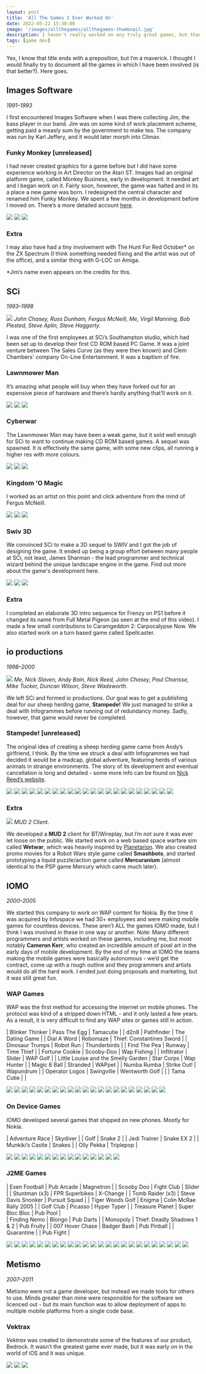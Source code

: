 ```yaml
---
layout: post
title: 'All The Games I Ever Worked On'
date: 2022-05-22 15:30:00
image: '/images/allthegames/allthegames-thumbnail.jpg'
description: I haven't really worked on any truly great games, but thanks to my time in mobile games I have worked on a lot!
tags: [game dev]
---
```


Yes, I know that title ends with a preposition, but I’m a maverick. I thought I would finally try to document all the games in which I have been involved (is that better?). Here goes.

## Images Software

*1991–1993*

I first encountered Images Software when I was there collecting Jim, the bass player in our band. Jim was on some kind of work placement scheme, getting paid a measly sum by the government to make tea. The company was run by Karl Jeffery, and it would later morph into Climax.

### Funky Monkey [unreleased]

I had never created graphics for a game before but I did have some experience working in Art Director on the Atari ST. Images had an original platform game, called Monkey Business, early in development. It needed art and I began work on it. Fairly soon, however, the game was halted and in its a place a new game was born. I redesigned the central character and renamed him Funky Monkey. We spent a few months in development before I moved on. There’s a more detailed account [here]().

<div class="gallery-box">
    <div class="gallery">
        <img src="/images/allthegames/Funky01.jpg" loading="lazy">
        <img src="/images/allthegames/Funky02.jpg" loading="lazy">
        <img src="/images/allthegames/FunkySprites.jpg" loading="lazy">
    </div>
</div>

### Extra

I may also have had a tiny involvement with The Hunt For Red October\* on the ZX Spectrum (I think something needed fixing and the artist was out of the office), and a similar thing with G-LOC on Amiga.

\*Jim’s name even appears on the credits for this.

## SCi

*1993–1998*

<!-- "/images/allthegames/SCi-02.jpg" -->

![](/images/allthegames/SCi-01.jpg)
<em>John Chasey, Russ Dunham, Fergus McNeill, Me, Virgil Manning, Bob Plested, Steve Aplin, Steve Haggerty.</em>


I was one of the first employees at SCi’s Southampton studio, which had been set up to develop their first CD ROM based PC Game. It was a joint venture between The Sales Curve (as they were then known) and Clem Chambers' company On-Line Entertainment. It was a baptism of fire.

### Lawnmower Man

It’s amazing what people will buy when they have forked out for an expensive piece of hardware and there’s hardly anything that’ll work on it.

<div class="gallery-box">
    <div class="gallery">
        <img src="/images/allthegames/Lawn01.jpg" loading="lazy">
        <img src="/images/allthegames/Lawn02.jpg" loading="lazy">
        <img src="/images/allthegames/Lawn03.jpg" loading="lazy">
    </div>
</div>

### Cyberwar

The Lawnmower Man may have been a weak game, but it sold well enough for SCi to want to continue making CD ROM based games. A sequel was spawned. It is effectively the same game, with some new clips, all running a higher res with more colours.

<div class="gallery-box">
    <div class="gallery">
        <img src="/images/allthegames/cyberwar01.jpg" loading="lazy">
        <img src="/images/allthegames/cyberwar02.jpg" loading="lazy">
        <img src="/images/allthegames/cyberwar03.jpg" loading="lazy">
    </div>
</div>



### Kingdom 'O Magic

I worked as an artist on this point and click adventure from the mind of Fergus McNeill.

<div class="gallery-box">
    <div class="gallery">
        <img src="/images/allthegames/kingdom01.jpg" loading="lazy">
        <img src="/images/allthegames/kingdom02.jpg" loading="lazy">
        <img src="/images/allthegames/kingdom03.jpg" loading="lazy">
    </div>
</div>

### Swiv 3D

We convinced SCi to make a 3D sequel to SWIV and I got the job of designing the game. It ended up being a group effort between many people at SCi, not least, James Sharman - the lead programmer and technical wizard behind the unique landscape engine in the game. Find out more about the game's development here.

<div class="gallery-box">
    <div class="gallery">
        <img src="/images/allthegames/swiv3d-green1.png" loading="lazy">
        <img src="/images/allthegames/swiv3d-lunar2.png" loading="lazy">
        <img src="/images/allthegames/swiv3d-mars1.png" loading="lazy">
    </div>
</div>

### Extra

I completed an elaborate 3D intro sequence for Frenzy on PS1 before it changed its name from Full Metal Pigeon (as seen at the end of this video). I made a few small contributions to Caramgeddon 2: Carpocalypse Now. We also started work on a turn based game called Spellcaster.

## io productions

*1998–2000*

![](/images/allthegames/group.jpg)
<em>Me, Nick Slaven, Andy Bain, Nick Reed, John Chasey, Paul Charisse, Mike Tucker, Duncan Wilson, Steve Wadsworth.</em>


We left SCi and formed io productions. Our goal was to get a publishing deal for our sheep herding game, **Stampede!** We just managed to strike a deal with Infogrammes before running out of redundancy money. Sadly, however, that game would never be completed.

### Stampede! [unreleased]

The original idea of creating a sheep herding game came from Andy’s girlfriend, I think. By the time we struck a deal with Infogrammes we had decided it would be a madcap, global adventure, featuring herds of various animals in strange environments. The story of its development and eventual cancellation is long and detailed - some more info can be found on [Nick Reed’s website](http://www.radivarl.com/work/1998-1999.php).

<div class="gallery-box">
    <div class="gallery">
        <img src="/images/allthegames/stampede/Crab2.jpg" loading="lazy">
        <img src="/images/allthegames/stampede/Easter1.jpg" loading="lazy">
        <img src="/images/allthegames/stampede/Egypt1.jpg" loading="lazy">
        <img src="/images/allthegames/stampede/Egypt2.jpg" loading="lazy">
        <img src="/images/allthegames/stampede/Egypt4.jpg" loading="lazy">
        <img src="/images/allthegames/stampede/Egypt5.jpg" loading="lazy">
        <img src="/images/allthegames/stampede/Egypt6.jpg" loading="lazy">
        <img src="/images/allthegames/stampede/Elephant1.jpg" loading="lazy">
        <img src="/images/allthegames/stampede/English1.jpg" loading="lazy">
        <img src="/images/allthegames/stampede/English4.jpg" loading="lazy">
        <img src="/images/allthegames/stampede/English6.jpg" loading="lazy">
        <img src="/images/allthegames/stampede/Geysers1.jpg" loading="lazy">
        <img src="/images/allthegames/stampede/Ice1.jpg" loading="lazy">
        <img src="/images/allthegames/stampede/Ice2.jpg" loading="lazy">
        <img src="/images/allthegames/stampede/Ice4.jpg" loading="lazy">
        <img src="/images/allthegames/stampede/Ice8.jpg" loading="lazy">
        <img src="/images/allthegames/stampede/Ice9.jpg" loading="lazy">
        <img src="/images/allthegames/stampede/Magnetism1.jpg" loading="lazy">
        <img src="/images/allthegames/stampede/Ostrich1.jpg" loading="lazy">
        <img src="/images/allthegames/stampede/Ostrich3.jpg" loading="lazy">
        <img src="/images/allthegames/stampede/Paradise3.jpg" loading="lazy">
        <img src="/images/allthegames/stampede/WW1.jpg" loading="lazy">
    </div>
</div>

### Extra

![](/images/allthegames/mud2.jpg)
<em>MUD 2 Client.</em>

We developed a **MUD 2** client for BT/Wireplay, but I’m not sure it was ever let loose on the public. We started work on a web based space warfare sim called **Wetwar**, which was heavily inspired by [Planetarion](http://www.planetarion.com/). We also created promo movies for a Robot Wars style game called **Smashbots**, and started prototyping a liquid puzzle/action game called **Mercuranium** (almost identical to the PSP game Mercury which came much later).

## IOMO

*2000–2005*

We started this company to work on WAP content for Nokia. By the time it was acquired by Infospace we had 30+ employees and were making mobile games for countless devices. These aren’t ALL the games IOMO made, but I think I was involved in these in one way or another. Note: Many different programmers and artists worked on these games, including me, but most notably **Cameron Kerr**, who created an incredible amount of pixel art in the early days of mobile development. By the end of my time at IOMO the teams making the mobile games were basically autonomous - we’d get the contract, come up with a rough outline and they programmers and artists would do all the hard work. I ended just doing proposals and marketing, but it was still great fun.

### WAP Games

WAP was the first method for accessing the internet on mobile phones. The protocol was kind of a stripped down HTML - and it only lasted a few years. As a result, it is very difficult to find any WAP sites or games still in action.

| Blinker Thinker                       | Pass The Egg   |  Tamacutie                   |
| d2n8                                  | Pathfinder     |  The Dating Game             |
| Dial A Word                           | Robomaze       |  Thief: Constantines Sword   |
| Dinosaur Trumps                       | Robot Run      |  Thunderbirds                |
| Find The Pea                          | Runway         |  Time Thief                  |
| Fortune Cookie                        | Scooby-Doo     |  Wap Fishing                 |
| Inflitrator                           | Slider         |  WAP Golf                    |
| Little Louise and the Smelly Garden   | Star Corps     |  Wap Hunter                  |
| Magic 8 Ball                          | Stranded       |  WAPpet                      |
| Numba Rumba                           | Strike Out!    |  Wapundrum                   |
| Operator Logos                        | Swingville     |  Wentworth Golf              |
|                                       | Tama Cutie     |                              |

<div class="gallery-box">
    <div class="gallery">
        <img src="/images/allthegames/wapgames/Stranded-anim.gif">
        <img src="/images/allthegames/wapgames/blinkerthinker-anim.gif">
        <img src="/images/allthegames/wapgames/datinggame-anim.gif">
        <img src="/images/allthegames/wapgames/fortress-anim.gif">
        <img src="/images/allthegames/wapgames/infiltrator-anim.gif">
        <img src="/images/allthegames/wapgames/louise-anim.gif">
        <img src="/images/allthegames/wapgames/numbarumba-anim.gif">
        <img src="/images/allthegames/wapgames/robomaze-anim.gif">
        <img src="/images/allthegames/wapgames/runway-anim.gif">
        <img src="/images/allthegames/wapgames/starcorps-anim.gif">
        <img src="/images/allthegames/wapgames/strikeout-anim.gif">
        <img src="/images/allthegames/wapgames/swingville-anim.gif">
        <img src="/images/allthegames/wapgames/tagfrag-anim.gif">
        <img src="/images/allthegames/wapgames/thief_anim.gif">
        <img src="/images/allthegames/wapgames/thunderbirds-anim.gif">
        <img src="/images/allthegames/wapgames/timethief-anim.gif">
        <img src="/images/allthegames/wapgames/txters-anim.gif">
        <img src="/images/allthegames/wapgames/wapfishing-anim.gif">
        <img src="/images/allthegames/wapgames/waphunter-anim.gif">
        <img src="/images/allthegames/wapgames/wapundrum-anim.gif">
        <img src="/images/allthegames/wapgames/wentworth-anim.gif">
    </div>
</div>

### On Device Games

IOMO developed several games that shipped on new phones. Mostly for Nokia.

| Adventure Race     | Skydiver       |
| Golf               | Snake 2        |
| Jedi Trainer       | Snake EX 2     |
| Munkiki’s Castle   | Snakes         |
| Olly Pekka         | Triplepop      |

<div class="gallery-box">
    <div class="gallery">
        <img src="/images/allthegames/ondevicegames/AdventureRace_running.png">
        <img src="/images/allthegames/ondevicegames/AdventureRace_splash.png">
        <img src="/images/allthegames/ondevicegames/OllyPekka.png">
        <img src="/images/allthegames/ondevicegames/SnakeEX2_01.png">
        <img src="/images/allthegames/ondevicegames/SnakeEX2_02.png">
        <img src="/images/allthegames/ondevicegames/munkiki_00.gif">
        <img src="/images/allthegames/ondevicegames/munkiki_02.gif">
        <img src="/images/allthegames/ondevicegames/sky-diver-j2me-screenshot-ring-missed.png">
        <img src="/images/allthegames/ondevicegames/sky-diver-j2me-screenshot-title-screen.png">
        <img src="/images/allthegames/ondevicegames/snake2-01.png">
        <img src="/images/allthegames/ondevicegames/snake2-title.png">
        <img src="/images/allthegames/ondevicegames/snakes-n-gage-01.png">
        <img src="/images/allthegames/ondevicegames/snakes-n-gage-02.png">
        <img src="/images/allthegames/ondevicegames/triplepop_001.png">
        <img src="/images/allthegames/ondevicegames/triplepop_004.png">
    </div>
</div>

### J2ME Games

| Exen Football                 | Pub Arcade                    | Magnetron                     |
| Scooby Doo                    | Fight Club                    | Slider                        |
| Stuntman (x3)                 | FPR Superbikes                | X-Change                      |
| Tomb Raider (x3)              | Steve Davis Snooker           | Pursuit Squad                 |
| Tiger Woods Golf              | Enigma                        | Colin McRae Rally 2005        | 
| Golf Club                     | Picasso                       | Hyper Typer                   |
| Treasure Planet               | Super Bloc Bloc               | Pub Pool                      |    
| Finding Nemo                  | Blongo                        | Pub Darts                     |
| Monopoly                      | Thief: Deadly Shadows 1 & 2   | Pub Fruity                    |
| 007 Hover Chase               | Badger Bash                   | Pub Pinball                   |
| Quarantine                    |                               | Pub Fight                     |

<div class="gallery-box">
    <div class="gallery">
        <img src="/images/allthegames/j2megames/007_grab_02.gif" loading="lazy">
        <img src="/images/allthegames/j2megames/209806-colin-mcrae-rally-2005-j2me-screenshot-in-car-view.gif" loading="lazy">
        <img src="/images/allthegames/j2megames/209808-colin-mcrae-rally-2005-j2me-screenshot-british-track-in-the.gif" loading="lazy">
        <img src="/images/allthegames/j2megames/211065-pub-pool-j2me-screenshot-the-main-menu-depicted-as-drawn-on.png" loading="lazy">
        <img src="/images/allthegames/j2megames/211068-pub-pool-j2me-screenshot-sorry-terry.png" loading="lazy">
        <img src="/images/allthegames/j2megames/750241-thief-deadly-shadows-episode-1-j2me-screenshot-knocking-out.png" loading="lazy">
        <img src="/images/allthegames/j2megames/7650-screenshot.gif" loading="lazy">
        <img src="/images/allthegames/j2megames/Tiger6.gif" loading="lazy">
        <img src="/images/allthegames/j2megames/Tiger_Splash.gif" loading="lazy">
        <img src="/images/allthegames/j2megames/golfclub_176x183_shop.gif" loading="lazy">
        <img src="/images/allthegames/j2megames/golfclub_176x183_teeoff.gif" loading="lazy">
        <img src="/images/allthegames/j2megames/grab_Enigma_title.gif" loading="lazy">
        <img src="/images/allthegames/j2megames/grab_X-Change_2.gif" loading="lazy">
        <img src="/images/allthegames/j2megames/grab_X-Change_title.gif" loading="lazy">
        <img src="/images/allthegames/j2megames/grab_hypertyper_3.gif" loading="lazy">
        <img src="/images/allthegames/j2megames/grab_magnetron_2.gif" loading="lazy">
        <img src="/images/allthegames/j2megames/grab_picasso_1.gif" loading="lazy">
        <img src="/images/allthegames/j2megames/grab_slider_1.gif" loading="lazy">
        <img src="/images/allthegames/j2megames/grab_slider_title.gif" loading="lazy">
        <img src="/images/allthegames/j2megames/grab_superblocbloc1.gif" loading="lazy">
        <img src="/images/allthegames/j2megames/ps_grab_01.gif" loading="lazy">
        <img src="/images/allthegames/j2megames/sm_grab_01.gif" loading="lazy">
        <img src="/images/allthegames/j2megames/stuntman_ep4_s60_jump_over_pond_with_chopper_attacking.gif" loading="lazy">
        <img src="/images/allthegames/j2megames/su_grab_02.gif" loading="lazy">
    </div>
</div>

## Metismo

*2007–2011*

Metismo were not a game developer, but instead we made tools for others to use. Minds greater than mine were responsible for the software we licenced out - but its main function was to allow deployment of apps to multiple mobile platforms from a single code base.

### Vektrax

*Vektrax* was created to demonstrate some of the features of our product, Bedrock. It wasn’t the greatest game ever made, but it was early on in the world of iOS and it was unique.

<div class="gallery-box">
    <div class="gallery">
        <img src="/images/allthegames/Vektrax05.png" loading="lazy">
        <img src="/images/allthegames/Vektrax04.png" loading="lazy">
        <img src="/images/allthegames/Vektrax02.png" loading="lazy">
    </div>
</div>
